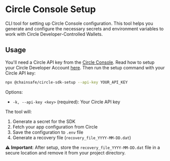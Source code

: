 # Circle Console Setup

CLI tool for setting up Circle Console configuration. This tool helps you generate and configure the necessary secrets
and environment variables to work with Circle Developer-Controlled Wallets.

## Usage

You'll need a Circle API key from the [Circle Console](https://console.circle.com). Read how to setup your Circle
Developer Account [here](https://developers.circle.com/w3s/circle-developer-account). Then run the setup command with
your Circle API key:

```bash
npx @chainsafe/circle-sdk-setup --api-key YOUR_API_KEY
```

Options:

- `-k, --api-key <key>` (required): Your Circle API key

The tool will:

1. Generate a secret for the SDK
2. Fetch your app configuration from Circle
3. Save the configuration to `.env` file
4. Generate a recovery file (`recovery_file_YYYY-MM-DD.dat`)

⚠️ **Important**: After setup, store the `recovery_file_YYYY-MM-DD.dat` file in a secure location and remove it from
your project directory.
